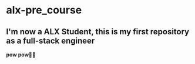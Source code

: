 
# alx-pre_course
 
## I'm now a ALX Student, this is my first repository as a full-stack engineer 
**pow pow🔫😜** 


